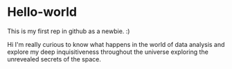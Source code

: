 # Hello-world
This is my first rep in github as a newbie. :)


Hi I'm really curious to know what happens in the world of data analysis and explore my deep inquisitiveness throughout the universe exploring the unrevealed secrets of the space.
